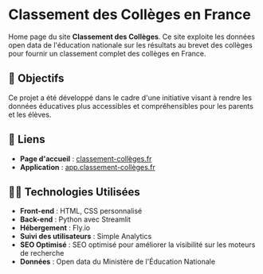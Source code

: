 # Classement des Collèges en France

Home page du site **Classement des Collèges**. Ce site exploite les données open data de l'éducation nationale sur les résultats au brevet des collèges pour fournir un classement complet des collèges en France. 

## 🎯 Objectifs
Ce projet a été développé dans le cadre d'une initiative visant à rendre les données éducatives plus accessibles et compréhensibles pour les parents et les élèves.

## 🔗 Liens

- **Page d'accueil** : [classement-collèges.fr](https://classement-collèges.fr)
- **Application** : [app.classement-collèges.fr](https://app.classement-collèges.fr)


## 👩‍💻 Technologies Utilisées

- **Front-end** : HTML, CSS personnalisé
- **Back-end** : Python avec Streamlit
- **Hébergement** : Fly.io
- **Suivi des utilisateurs** : Simple Analytics
- **SEO Optimisé** : SEO optimisé pour améliorer la visibilité sur les moteurs de recherche
- **Données** : Open data du Ministère de l'Éducation Nationale

